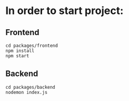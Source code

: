 # In order to start project:

## Frontend

```
cd packages/frontend
npm install
npm start
```

## Backend

```
cd packages/backend
nodemon index.js
```
